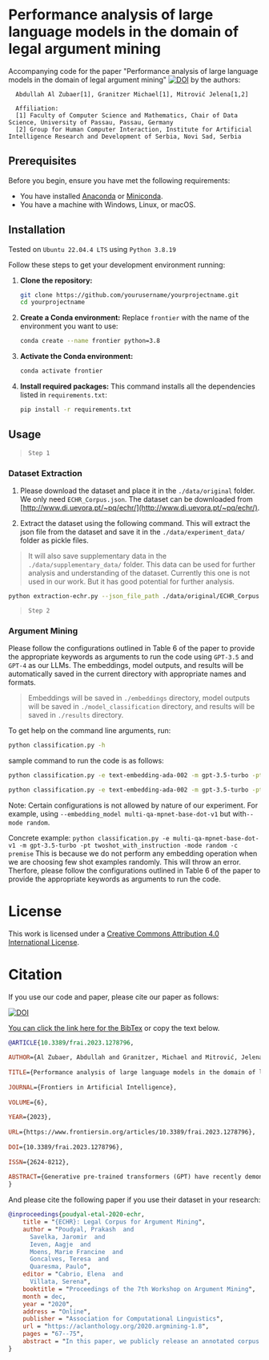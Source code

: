 # Performance analysis of large language models in the domain of legal argument mining

Accompanying code for the paper "Performance analysis of large language models in the domain of legal argument mining" [![DOI](https://zenodo.org/badge/DOI/10.3389/frai.2023.1278796.svg)](https://doi.org/10.3389/frai.2023.1278796)
by the authors:



      Abdullah Al Zubaer[1], Granitzer Michael[1], Mitrović Jelena[1,2]

      Affiliation:
      [1] Faculty of Computer Science and Mathematics, Chair of Data Science, University of Passau, Passau, Germany
      [2] Group for Human Computer Interaction, Institute for Artificial Intelligence Research and Development of Serbia, Novi Sad, Serbia


## Prerequisites

Before you begin, ensure you have met the following requirements:
- You have installed [Anaconda](https://www.anaconda.com/products/distribution) or [Miniconda](https://docs.conda.io/en/latest/miniconda.html).
- You have a machine with Windows, Linux, or macOS.

## Installation

Tested on `Ubuntu 22.04.4 LTS` using `Python 3.8.19`

Follow these steps to get your development environment running:

1. **Clone the repository:**
   ```bash
   git clone https://github.com/yourusername/yourprojectname.git
   cd yourprojectname
   ```

2. **Create a Conda environment:**
   Replace `frontier` with the name of the environment you want to use:
   ```bash
   conda create --name frontier python=3.8  
   ```

3. **Activate the Conda environment:**
   ```bash
   conda activate frontier
   ```

4. **Install required packages:**
   This command installs all the dependencies listed in `requirements.txt`:
   ```bash
   pip install -r requirements.txt
   ```
## Usage


> `Step 1`

### Dataset Extraction

1. Please download the dataset and place it in the `./data/original` folder. We only need `ECHR_Corpus.json`. The dataset can be downloaded from [http://www.di.uevora.pt/~pq/echr/](http://www.di.uevora.pt/~pq/echr/). 

2. Extract the dataset using the following command. This will extract the json file from the dataset and save it in the `./data/experiment_data/` folder as pickle files.

> It will also save supplementary data in the `./data/supplementary_data/` folder. This data can be used for further analysis and understanding of the dataset. Currently this one is not used in our work. But it has good potential for further analysis.


```bash
python extraction-echr.py --json_file_path ./data/original/ECHR_Corpus.json
```
> `Step 2`
### Argument Mining
Please follow the configurations outlined in Table 6 of the paper to provide the appropriate keywords as arguments to run the code using `GPT-3.5` and `GPT-4` as our LLMs. The embeddings, model outputs, and results will be automatically saved in the current directory with appropriate names and formats.

> Embeddings will be saved in `./embeddings` directory, model outputs will be saved in `./model_classification` directory, and results will be saved in `./results` directory.


To get help on the command line arguments, run:
```bash
python classification.py -h
```

sample command to run the code is as follows:

```bash
python classification.py -e text-embedding-ada-002 -m gpt-3.5-turbo -pt twoshot_with_instruction -mode similar -c premise

python classification.py -e text-embedding-ada-002 -m gpt-3.5-turbo -pt twoshot_with_instruction -mode similar -c conclusion
```

Note: Certain configurations is not allowed by nature of our experiment. For example, using `--embedding_model multi-qa-mpnet-base-dot-v1` but with`--mode random`. 

Concrete example: `python classification.py -e multi-qa-mpnet-base-dot-v1 -m gpt-3.5-turbo -pt twoshot_with_instruction -mode random -c premise` This is because we do not perform any embedding operation when we are choosing few shot examples randomly. This will throw an error. Therfore, please follow the configurations outlined in Table 6 of the paper to provide the appropriate keywords as arguments to run the code.

# License

This work is licensed under a [Creative Commons Attribution 4.0 International License](https://creativecommons.org/licenses/by/4.0/).


# Citation

If you use our code and paper, please cite our paper as follows:

[![DOI](https://zenodo.org/badge/DOI/10.3389/frai.2023.1278796.svg)](https://doi.org/10.3389/frai.2023.1278796)

[You can click the link here for the BibTex](https://www.frontiersin.org/journals/artificial-intelligence/articles/10.3389/frai.2023.1278796/bibTex) or copy the text below.

```bibtex
@ARTICLE{10.3389/frai.2023.1278796,
  
AUTHOR={Al Zubaer, Abdullah and Granitzer, Michael and Mitrović, Jelena},   
	 
TITLE={Performance analysis of large language models in the domain of legal argument mining},      
	
JOURNAL={Frontiers in Artificial Intelligence},      
	
VOLUME={6},           
	
YEAR={2023},      
	  
URL={https://www.frontiersin.org/articles/10.3389/frai.2023.1278796},       
	
DOI={10.3389/frai.2023.1278796},      
	
ISSN={2624-8212},   
   
ABSTRACT={Generative pre-trained transformers (GPT) have recently demonstrated excellent performance in various natural language tasks. The development of ChatGPT and the recently released GPT-4 model has shown competence in solving complex and higher-order reasoning tasks without further training or fine-tuning. However, the applicability and strength of these models in classifying legal texts in the context of argument mining are yet to be realized and have not been tested thoroughly. In this study, we investigate the effectiveness of GPT-like models, specifically GPT-3.5 and GPT-4, for argument mining via prompting. We closely study the model's performance considering diverse prompt formulation and example selection in the prompt via semantic search using state-of-the-art embedding models from OpenAI and sentence transformers. We primarily concentrate on the argument component classification task on the legal corpus from the European Court of Human Rights. To address these models' inherent non-deterministic nature and make our result statistically sound, we conducted 5-fold cross-validation on the test set. Our experiments demonstrate, quite surprisingly, that relatively small domain-specific models outperform GPT 3.5 and GPT-4 in the F1-score for premise and conclusion classes, with 1.9% and 12% improvements, respectively. We hypothesize that the performance drop indirectly reflects the complexity of the structure in the dataset, which we verify through prompt and data analysis. Nevertheless, our results demonstrate a noteworthy variation in the performance of GPT models based on prompt formulation. We observe comparable performance between the two embedding models, with a slight improvement in the local model's ability for prompt selection. This suggests that local models are as semantically rich as the embeddings from the OpenAI model. Our results indicate that the structure of prompts significantly impacts the performance of GPT models and should be considered when designing them.}
}
```


And please cite the following paper if you use their dataset in your research:

```bibtex
@inproceedings{poudyal-etal-2020-echr,
    title = "{ECHR}: Legal Corpus for Argument Mining",
    author = "Poudyal, Prakash  and
      Savelka, Jaromir  and
      Ieven, Aagje  and
      Moens, Marie Francine  and
      Goncalves, Teresa  and
      Quaresma, Paulo",
    editor = "Cabrio, Elena  and
      Villata, Serena",
    booktitle = "Proceedings of the 7th Workshop on Argument Mining",
    month = dec,
    year = "2020",
    address = "Online",
    publisher = "Association for Computational Linguistics",
    url = "https://aclanthology.org/2020.argmining-1.8",
    pages = "67--75",
    abstract = "In this paper, we publicly release an annotated corpus of 42 decisions of the European Court of Human Rights (ECHR). The corpus is annotated in terms of three types of clauses useful in argument mining: premise, conclusion, and non-argument parts of the text. Furthermore, relationships among the premises and conclusions are mapped. We present baselines for three tasks that lead from unstructured texts to structured arguments. The tasks are argument clause recognition, clause relation prediction, and premise/conclusion recognition. Despite a straightforward application of the bidirectional encoders from Transformers (BERT), we obtained very promising results F1 0.765 on argument recognition, 0.511 on relation prediction, and 0.859/0.628 on premise/conclusion recognition). The results suggest the usefulness of pre-trained language models based on deep neural network architectures in argument mining. Because of the simplicity of the baselines, there is ample space for improvement in future work based on the released corpus.",
}
```
